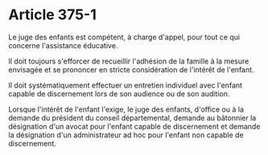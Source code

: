 # Article 375-1

Le juge des enfants est compétent, à charge d'appel, pour tout ce qui concerne l'assistance éducative.

Il doit toujours s'efforcer de recueillir l'adhésion de la famille à la mesure envisagée et se prononcer en stricte considération de l'intérêt de l'enfant.

Il doit systématiquement effectuer un entretien individuel avec l'enfant capable de discernement lors de son audience ou de son audition.

Lorsque l'intérêt de l'enfant l'exige, le juge des enfants, d'office ou à la demande du président du conseil départemental, demande au bâtonnier la désignation d'un avocat pour l'enfant capable de discernement et demande la désignation d'un administrateur ad hoc pour l'enfant non capable de discernement.

